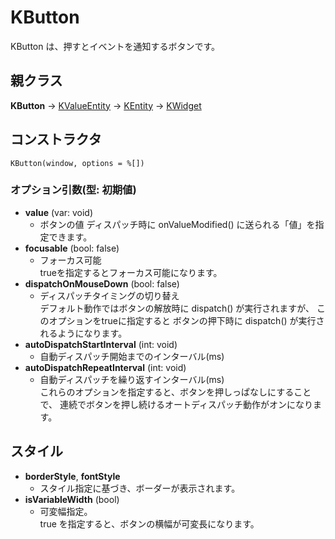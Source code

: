 # KButton

KButton は、押すとイベントを通知するボタンです。

## 親クラス

**KButton** -> [KValueEntity](KValueEntity.md) -> [KEntity](KEntity.md) -> [KWidget](KWidget.md)

## コンストラクタ
```KButton(window, options = %[])```

### オプション引数(型: 初期値)
- **value** (var: void)
  - ボタンの値
	ディスパッチ時に onValueModified() に送られる「値」を指定できます。
- **focusable** (bool: false)
  - フォーカス可能  
    trueを指定するとフォーカス可能になります。
- **dispatchOnMouseDown** (bool: false)
  - ディスパッチタイミングの切り替え  
	デフォルト動作ではボタンの解放時に dispatch() が実行されますが、
	このオプションをtrueに指定すると
	ボタンの押下時に dispatch() が実行されるようになります。
- **autoDispatchStartInterval** (int: void)
  - 自動ディスパッチ開始までのインターバル(ms)  
- **autoDispatchRepeatInterval** (int: void)
  - 自動ディスパッチを繰り返すインターバル(ms)  
	これらのオプションを指定すると、ボタンを押しっぱなしにすることで、
	連続でボタンを押し続けるオートディスパッチ動作がオンになります。

## スタイル
- **borderStyle**, **fontStyle**
  - スタイル指定に基づき、ボーダーが表示されます。
- **isVariableWidth** (bool)
  - 可変幅指定。  
	true を指定すると、ボタンの横幅が可変長になります。


